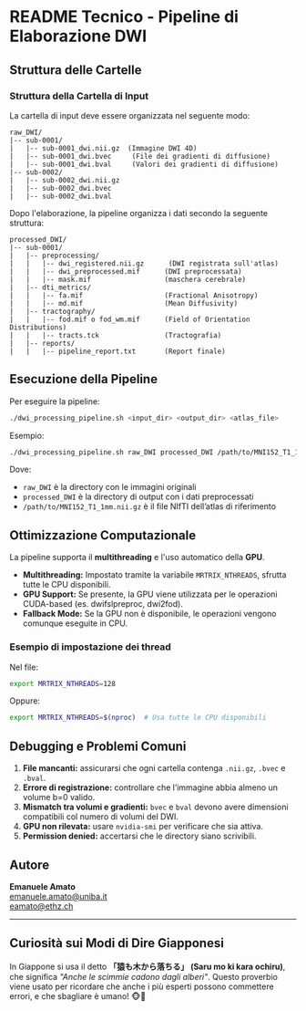 # README Tecnico - Pipeline di Elaborazione DWI 

## Struttura delle Cartelle

### Struttura della Cartella di Input
La cartella di input deve essere organizzata nel seguente modo:
```
raw_DWI/
|-- sub-0001/
|   |-- sub-0001_dwi.nii.gz  (Immagine DWI 4D)
|   |-- sub-0001_dwi.bvec     (File dei gradienti di diffusione)
|   |-- sub-0001_dwi.bval     (Valori dei gradienti di diffusione)
|-- sub-0002/
|   |-- sub-0002_dwi.nii.gz
|   |-- sub-0002_dwi.bvec
|   |-- sub-0002_dwi.bval
```

Dopo l'elaborazione, la pipeline organizza i dati secondo la seguente struttura:
```
processed_DWI/
|-- sub-0001/
|   |-- preprocessing/
|   |   |-- dwi_registered.nii.gz      (DWI registrata sull'atlas)
|   |   |-- dwi_preprocessed.mif      (DWI preprocessata)
|   |   |-- mask.mif                  (maschera cerebrale)
|   |-- dti_metrics/
|   |   |-- fa.mif                    (Fractional Anisotropy)
|   |   |-- md.mif                    (Mean Diffusivity)
|   |-- tractography/
|   |   |-- fod.mif o fod_wm.mif      (Field of Orientation Distributions)
|   |   |-- tracts.tck                (Tractografia)
|   |-- reports/
|   |   |-- pipeline_report.txt       (Report finale)
```

## Esecuzione della Pipeline
Per eseguire la pipeline:
```bash
./dwi_processing_pipeline.sh <input_dir> <output_dir> <atlas_file>
```
Esempio:
```bash
./dwi_processing_pipeline.sh raw_DWI processed_DWI /path/to/MNI152_T1_1mm.nii.gz
```
Dove:
- `raw_DWI` è la directory con le immagini originali
- `processed_DWI` è la directory di output con i dati preprocessati
- `/path/to/MNI152_T1_1mm.nii.gz` è il file NIfTI dell’atlas di riferimento

## Ottimizzazione Computazionale
La pipeline supporta il **multithreading** e l'uso automatico della **GPU**.

- **Multithreading:** Impostato tramite la variabile `MRTRIX_NTHREADS`, sfrutta tutte le CPU disponibili.
- **GPU Support:** Se presente, la GPU viene utilizzata per le operazioni CUDA-based (es. dwifslpreproc, dwi2fod).
- **Fallback Mode:** Se la GPU non è disponibile, le operazioni vengono comunque eseguite in CPU.

### Esempio di impostazione dei thread
Nel file:
```bash
export MRTRIX_NTHREADS=128
```
Oppure:
```bash
export MRTRIX_NTHREADS=$(nproc)  # Usa tutte le CPU disponibili
```

## Debugging e Problemi Comuni
1. **File mancanti:** assicurarsi che ogni cartella contenga `.nii.gz`, `.bvec` e `.bval`.
2. **Errore di registrazione:** controllare che l’immagine abbia almeno un volume b=0 valido.
3. **Mismatch tra volumi e gradienti:** `bvec` e `bval` devono avere dimensioni compatibili col numero di volumi del DWI.
4. **GPU non rilevata:** usare `nvidia-smi` per verificare che sia attiva.
5. **Permission denied:** accertarsi che le directory siano scrivibili.

## Autore
**Emanuele Amato**  
emanuele.amato@uniba.it  
eamato@ethz.ch  

---

## Curiosità sui Modi di Dire Giapponesi

In Giappone si usa il detto **「猿も木から落ちる」 (Saru mo ki kara ochiru)**, che significa *"Anche le scimmie cadono dagli alberi"*. Questo proverbio viene usato per ricordare che anche i più esperti possono commettere errori, e che sbagliare è umano! 🐵🍃